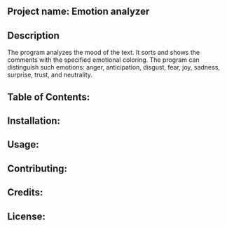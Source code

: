 ## Project name: Emotion analyzer


## Description

The program analyzes the mood of the text.
It sorts and shows the comments with the specified emotional coloring.
The program can distinguish such emotions: anger, anticipation, disgust, fear, joy, sadness, surprise, trust, and neutrality.

## Table of Contents: 

## Installation: 

## Usage: 

## Contributing: 

## Credits: 

## License:
